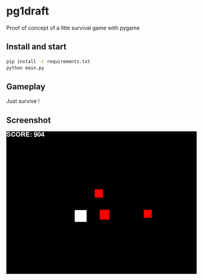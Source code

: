 # pg1draft

Proof of concept of a litte survival game with pygame

## Install and start

```bash
pip install -r requirements.txt
python main.py
```

## Gameplay

Just survive !

## Screenshot

![Image of Pg1dragt](screenshot.png)
